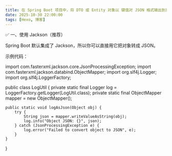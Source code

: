 ```yaml
---
title: 在 Spring Boot 项目中，将 DTO 或 Entity 对象以 键值对 JSON 格式输出到日志（log）
date: 2025-10-30 22:00:00
tags: [Hexo, 博客]
---
```

✅ 一、使用 Jackson（推荐）

Spring Boot 默认集成了 Jackson，所以你可以直接用它把对象转成 JSON。

示例代码：

import com.fasterxml.jackson.core.JsonProcessingException;
import com.fasterxml.jackson.databind.ObjectMapper;
import org.slf4j.Logger;
import org.slf4j.LoggerFactory;

public class LogUtil {
    private static final Logger log = LoggerFactory.getLogger(LogUtil.class);
    private static final ObjectMapper mapper = new ObjectMapper();

    public static void logAsJson(Object obj) {
        try {
            String json = mapper.writeValueAsString(obj);
            log.info("Object JSON: {}", json);
        } catch (JsonProcessingException e) {
            log.error("Failed to convert object to JSON", e);
        }
    }
}


